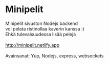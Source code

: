 # Minipelit

Minipelit sivuston Nodejs backend <br/>
voi pelata ristinollaa kaverin kanssa :) <br/>
Ehkä tulevaisuudessa lisää pelejä<br/>
<br/>
http://minipelit.netlify.app<br/>
<br/>
Avainsanat: Yup, Nodejs, express, websockets

